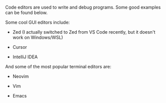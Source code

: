 Code editors are used to write and debug programs. Some good examples can be found below.
<p>
  
Some cool GUI editors include:
</p>
<ul>
  <li>
    
Zed (I actually switched to Zed from VS Code recently, but it doesn't work on Windows/WSL)
  </li>
  <li>
    
Cursor
  </li>
  <li>
IntelliJ IDEA
    
  </li>
</ul>
<p>
  
And some of the most popular terminal editors are:
</p>
<ul>
  <li>
    
Neovim
  </li>
  <li>
    
Vim
  </li>
  <li>
    
Emacs
  </li>
</ul>

